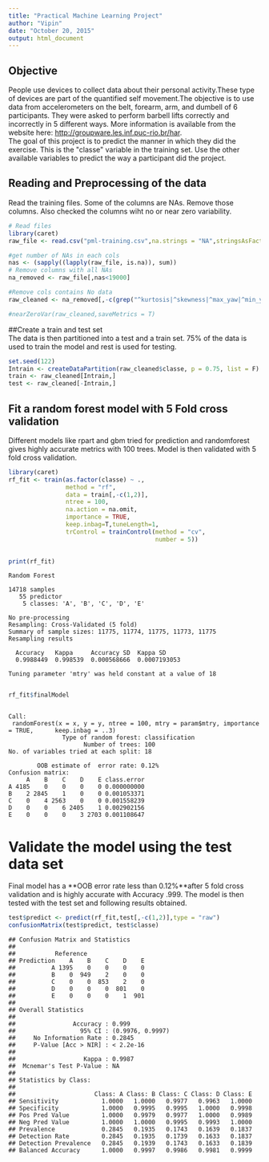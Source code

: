 ```yaml
---
title: "Practical Machine Learning Project"
author: "Vipin"
date: "October 20, 2015"
output: html_document
---
```

## Objective
People use devices to collect data about their personal activity.These type of devices are part of the quantified self movement.The objective is to use data from accelerometers on the belt, forearm, arm, and dumbell of 6 participants. They were asked to perform barbell lifts correctly and incorrectly in 5 different ways. More information is available from the website  here: http://groupware.les.inf.puc-rio.br/har.   
The goal of this project is to predict the manner in which they did the exercise. This is the "classe" variable in the training set. Use the other available variables to predict the way a participant did the project.

## Reading and Preprocessing of the data  
Read the training files. Some of the columns are NAs. Remove those columns. Also checked the columns wiht no or near zero variability.


```r
# Read files
library(caret)
raw_file <- read.csv("pml-training.csv",na.strings = "NA",stringsAsFactors = F)

#get number of NAs in each cols
nas <- (sapply((lapply(raw_file, is.na)), sum))
# Remove columns with all NAs
na_removed <- raw_file[,nas<19000]

#Remove cols contains No data
raw_cleaned <- na_removed[,-c(grep("^kurtosis|^skewness|^max_yaw|^min_yaw|^amplitude|new_window|cvtd_timestamp", names(na_removed)))]

#nearZeroVar(raw_cleaned,saveMetrics = T)
```

##Create a train and test set  
The data is then partitioned into a test and a train set. 75% of the data is used to train the model and rest is used for testing.

```r
set.seed(122)
Intrain <- createDataPartition(raw_cleaned$classe, p = 0.75, list = F)
train <- raw_cleaned[Intrain,]
test <- raw_cleaned[-Intrain,]
```
## Fit a random forest model with 5 Fold cross validation
Different models like rpart and gbm tried for prediction and randomforest gives highly accurate metrics with 100 trees. Model is then validated with 5 fold cross validation.

```r
library(caret)
rf_fit <- train(as.factor(classe) ~ ., 
                method = "rf",
                data = train[,-c(1,2)],
                ntree = 100,
                na.action = na.omit,
                importance = TRUE,
                keep.inbag=T,tuneLength=1,
                trControl = trainControl(method = "cv",
                                         number = 5))

  
print(rf_fit)
```

```
Random Forest 

14718 samples
   55 predictor
    5 classes: 'A', 'B', 'C', 'D', 'E' 

No pre-processing
Resampling: Cross-Validated (5 fold) 
Summary of sample sizes: 11775, 11774, 11775, 11773, 11775 
Resampling results

  Accuracy   Kappa     Accuracy SD  Kappa SD    
  0.9988449  0.998539  0.000568666  0.0007193053

Tuning parameter 'mtry' was held constant at a value of 18
 
```

```r
rf_fit$finalModel
```

```

Call:
 randomForest(x = x, y = y, ntree = 100, mtry = param$mtry, importance = TRUE,      keep.inbag = ..3) 
               Type of random forest: classification
                     Number of trees: 100
No. of variables tried at each split: 18

        OOB estimate of  error rate: 0.12%
Confusion matrix:
     A    B    C    D    E class.error
A 4185    0    0    0    0 0.000000000
B    2 2845    1    0    0 0.001053371
C    0    4 2563    0    0 0.001558239
D    0    0    6 2405    1 0.002902156
E    0    0    0    3 2703 0.001108647
```
# Validate the model using the test data set  
Final model has a **OOB error rate less than 0.12%**after 5 fold cross validation and is highly accurate with Accuracy .999. The model is then tested with the test set and following results obtained.

```r
test$predict <- predict(rf_fit,test[,-c(1,2)],type = "raw")
confusionMatrix(test$predict, test$classe)
```

```
## Confusion Matrix and Statistics
## 
##           Reference
## Prediction    A    B    C    D    E
##          A 1395    0    0    0    0
##          B    0  949    2    0    0
##          C    0    0  853    2    0
##          D    0    0    0  801    0
##          E    0    0    0    1  901
## 
## Overall Statistics
##                                           
##                Accuracy : 0.999           
##                  95% CI : (0.9976, 0.9997)
##     No Information Rate : 0.2845          
##     P-Value [Acc > NIR] : < 2.2e-16       
##                                           
##                   Kappa : 0.9987          
##  Mcnemar's Test P-Value : NA              
## 
## Statistics by Class:
## 
##                      Class: A Class: B Class: C Class: D Class: E
## Sensitivity            1.0000   1.0000   0.9977   0.9963   1.0000
## Specificity            1.0000   0.9995   0.9995   1.0000   0.9998
## Pos Pred Value         1.0000   0.9979   0.9977   1.0000   0.9989
## Neg Pred Value         1.0000   1.0000   0.9995   0.9993   1.0000
## Prevalence             0.2845   0.1935   0.1743   0.1639   0.1837
## Detection Rate         0.2845   0.1935   0.1739   0.1633   0.1837
## Detection Prevalence   0.2845   0.1939   0.1743   0.1633   0.1839
## Balanced Accuracy      1.0000   0.9997   0.9986   0.9981   0.9999
```
